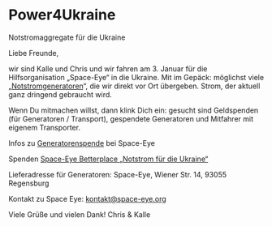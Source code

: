# Power4Ukraine
Notstromaggregate für die Ukraine

Liebe Freunde,

wir sind Kalle und Chris und wir fahren am 3. Januar für die Hilfsorganisation „Space-Eye“ in die Ukraine. Mit im Gepäck: möglichst viele „[Notstromgeneratoren](https://www.br.de/nachrichten/bayern/ukraine-hilfe-generatoren-aus-bayern-gegen-die-stromausfaelle,TOrvc7l)“, die wir direkt vor Ort übergeben. Strom, der aktuell ganz dringend gebraucht wird.

 

Wenn Du mitmachen willst, dann klink Dich ein: gesucht sind Geldspenden (für Generatoren / Transport), gespendete Generatoren und Mitfahrer mit eigenem Transporter.

 

Infos zu [Generatorenspende](https://space-eye.org/generator) bei Space-Eye

Spenden [Space-Eye Betterplace „Notstrom für die Ukraine“](https://www.betterplace.org/de/projects/115955-notstrom-fuer-die-ukraine)

Lieferadresse für Generatoren: Space-Eye, Wiener Str. 14, 93055 Regensburg

Kontakt zu Space Eye: kontakt@space-eye.org

 

Viele Grüße und vielen Dank!
Chris & Kalle
